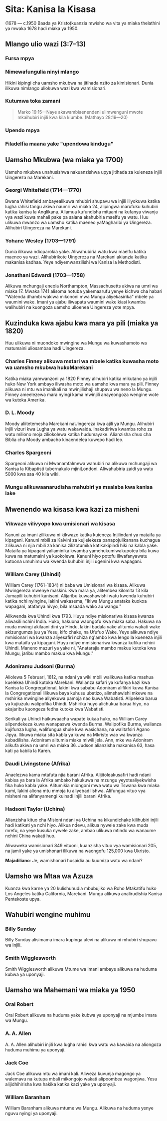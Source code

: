 # Sita: Kanisa la Kisasa

(1678 — c.1950 Baada ya Kristo)kuanzia mwisho wa vita ya miaka thelathini ya mwaka 1678 hadi miaka ya 1950.

## Mlango ulio wazi (3:7&ndash;13)

### Fursa mpya

### Nimewafungulia ninyi mlango

Hikini kipingi cha uamsho mkubwa na jitihada nzito za kimisionari. Dunia ilikuwa nimlango uliokuwa wazi kwa wamisionari.

### Kutumwa toka zamani

> Marko 16:15&mdash;Naye akawambiaenendeni ulimwenguni mwote mkaihubiri injili kwa kila kiumbe. (Mathayo 28:19—20)

### Upendo mpya

### Filadelfia maana yake "upendowa kindugu"

## Uamsho Mkubwa (wa miaka ya 1700)

Uamsho mkubwa unahusishwa nakuanzishwa upya jitihada za kuieneza injili Uingereza na Marekani.

### Georgi Whitefield (1714—1770)

Bwana Whitefield ambayealikuwa mhubiri shupavu wa injili iliyokuwa katika lugha rahisi tangu akiwa naumri wa miaka 24, alipingwa marufuku kuhubiri katika kanisa la Anglikana. Aliamua kufundisha mitaani na kufanya viwanja vya wazi kuwa mahali pake pa salana akahubiria maelfu ya watu. Huu ulikuwa mwanzo wa uamsho katika maeneo yaMagharibi ya Uingereza. Alihubiri Uingereza na Marekani.

### Yohane Wesley (1703—1791)

Dunia ilikuwa ndioparokia yake. Aliwahubiria watu kwa maelfu katika maeneo ya wazi. Alihubirikote Uingereza na Marekani akianzia katika makanisa kadhaa. Yeye ndiyemwanzilishi wa Kanisa la Methodisti.

### Jonathani Edwardi (1703—1758)

Alikuwa mchungaji eneola Northampton, Massachusetts akiwa na umri wa miaka 17. Mwaka 1741 alisoma hotuba yakemaarufu yenye kichwa cha habari "Watenda dhambi wakiwa mikononi mwa Mungu aliyekasirika" mbele ya waumini wake. Imani ya ajabu iliwapata waumini wake kiasi kwamba walihubiri na kuongoza uamsho ulioenea Uingereza yote mpya.

## Kuzinduka kwa ajabu kwa mara ya pili (miaka ya 1820)

Huu ulikuwa ni muondoko mwingine wa Mungu wa kuwashamoto wa matumaini uliosambaa hadi Uingereza.

### Charles Finney alikuwa mstari wa mbele katika kuwasha moto wa uamsho mkubwa hukoMarekani

Katika miaka yamwanzoni ya 1820 Finney alihubiri katika mikutano ya injili huko New York ambayo iliwasha moto wa uamsho kwa mara ya pili. Finney alikuwa ni mtu wa imanikali na mwinjilishaji shupavu wa neno la Mungu. Finney ameelezewa mara nyingi kama mwinjili anayeongoza wengine wote wa kutoka Amerika.

### D. L. Moody

Moody aliitetemesha Marekani naUingereza kwa ajili ya Mungu. Alihubiri Injili vizuri kwa Lugha ya watu wakawaida. Inakadiriwa kwamba roho za watu miliono moja ziliokolewa katika hudumayake. Alianzisha chuo cha Biblia cha Moody ambacho kinaendelea kuwepo hadi leo.

### Charles Spargeoni

Spargeoni alikuwa ni Mwanamfalmewa wahubiri na alikuwa mchungaji wa Kanisa la Kibaptisti tubernakulo mjiniLondoni. Aliwahubiria zaidi ya watu 5000 kwa saa 40 kila wiki.

### Mungu alikuwaanarudisha mahubiri ya msalaba kwa kanisa lake

## Mwenendo wa kisasa kwa kazi za misheni

### Vikwazo vilivyopo kwa umisionari wa kisasa

Kanuni za imani zilikuwa ni kikwazo katika kuieneza Injilindani ya mataifa ya kipagani. Kanuni mbili za Kalvini za kujielekeza panapojulikanana kuchagua zilikuwa ni njia mbili za kanisa zilizotumika katikakipindi hiki na kabla yake. Mataifa ya kipagani yaliaminika kwamba yamehukumiwakupotea bila kuwa kuwa na matumaini ya kuokolewa. Kanuni hiyo potofu iliwafanyawatu kutoona umuhimu wa kwenda kuhubiri injili ugenini kwa wapagani.

### William Carey (Uhindi)

William Carey (1761&ndash;1834) ni baba wa Umisionari wa kisasa. Alikuwa Mwingereza mwenye maskini. Kwa mara ya, alitembea kilomita 13 kila Jumapili kuhubiri kanisani. Alijaribu kuwashawishi watu kwenda kuhubiri katika nchi nyingine, lakini wakasema, "Ikiwa Mungu anataka kuokoa wapagani, atafanya hivyo, bila msaada wako au wangu."

Alikwenda kwa Uhindi kwa 1793. Huyu ndiye misionariwa kisasa kwanza aliwasili nchini India. Huko, hakuona waongofu kwa miaka saba. Hakuwa na muda mwingi akilaani dini ya Hindu, lakini badala yake alitumia wakati wake akizungumza juu ya Yesu, kifo chake, na Ufufuo Wake. Yeye alikuwa ndiye mmisionari wa kwanza aliyesafiri nchiza ng'ambo kwa lengo la kueneza injili kwa mataifa ya kipagani. Huyu ndiye mmisionariwa kwanza kufika nchini Uhindi. Maneno mazuri ya yake ni, "Anatarajia mambo makuu kutoka kwa Mungu, jaribu mambo makuu kwa Mungu."

### Adoniramu Judsoni (Burma)

Aliolewa 5 Februari, 1812, na ndani ya wiki mbili walikuwa katika mashua kuelekea Uhindi kutoka Marekani. Walianza safari ya kufanya kazi kwa Kanisa la Congregational, lakini kwa sababu Adoniram alifikiri kuwa Kanisa la Congregational lilikuwa baya kuhusu ubatizo, alimshawishi mkewe na mshirika mwingine aliyekuwa pamoja nao kuwa Wabatisti. Alipeleka barua ya kujiuzulu walipofika Uhindi. Mshirika huyo alichukua barua hiyo, na akajaribu kuongeza fedha kutoka kwa Wabatisti.

Serikali ya Uhindi haikuwaacha wapate kukaa huko, na William Carey alipendekeza kuwa wanapaswa kwenda Burma. Walipofika Burma, walianza kujifunza lugha, walifungua shule kwa wasichana, na walitafsiri Agano Jipya. Ilikuwa miaka sita kabla ya kuwa na Mkristo wao wa kwanza kubadilisha. Adoniram alitumia miaka miwili jela. Ann, mke wa Adoniram alikufa akiwa na umri wa miaka 36. Judson alianzisha makanisa 63, hasa kati ya kabila la Karen.

### Daudi Livingstone (Afrika)

Anaelezwa kama mtafuta njia barani Afrika. Alijitoleakusafiri hadi ndani kabisa ya bara la Afrika ambako hakukuwa na mzungu yeyotealiyekwisha fika huko kabla yake. Alitumikia miongoni mwa watu wa Tswana kwa miaka kumi, lakini aliona mtu mmoja tu aliyebadilishwa. Alifungua vituo vya misheni na alifanyamengi kuinadi injili barani Afrika.

### Hadsoni Taylor (Uchina)

Alianzisha kituo cha Misioni ndani ya Uchina na kikundichake kilihubiri injili hadi katikati ya nchi hiyo. Alikua ndevu, alikua nywele zake kwa muda mrefu, na yeye kusuka nywele zake, ambao ulikuwa mtindo wa wanaume nchini China wakati huo.

Aliwaweka wamisionari 849 vituoni, kuanzisha vituo vya wamisionari 205, na jamii yake ya umishonari ilikuwa na waongofu 125,000 kwa Ukristo.

**Majadiliano**: Je, wamishonari husaidia au kuumiza watu wa ndani?

## Uamsho wa Mtaa wa Azuza

Kuanza kwa karne ya 20 kulishuhudia mbubujiko wa Roho Mtakatifu huko Los Angeles katika California, Marekani. Mungu alikuwa analirudishia Kanisa Pentekoste upya.

## Wahubiri wengine muhimu

### Billy Sunday

Billy Sunday alisimama imara kupinga ulevi na alikuwa ni mhubiri shupavu wa injili.

### Smith Wigglesworth

Smith Wigglesworth alikuwa Mtume wa Imani ambaye alikuwa na huduma kubwa ya uponyaji.

## Uamsho wa Mahemani wa miaka ya 1950

### Oral Robert

Oral Robert alikuwa na huduma yake kubwa ya uponyaji na mjumbe imara wa Mungu.

### A. A. Allen

A. A. Allen alihubiri injili kwa lugha rahisi kwa watu wa kawaida na aliongoza huduma muhimu ya uponyaji.

### Jack Coe

Jack Coe alikuwa mtu wa imani kali. Aliweza kuvunja magongo ya walemavu na kutupa mbali mikongojo wakati alipoombea wagonjwa. Yesu alijidhihirisha kwa hakika katika kazi yake ya uponyaji.

### William Baranham

William Baranham alikuwa mtume wa Mungu. Alikuwa na huduma yenye nguvu nyingi ya uponyaji.